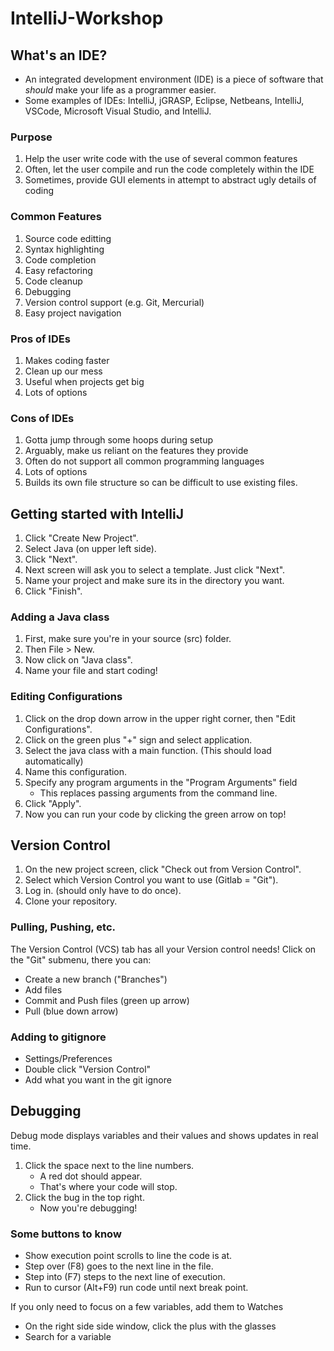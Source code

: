 # IntelliJ-Workshop

## What's an IDE?
   - An integrated development environment (IDE) is a piece of software that *should* make your life as a programmer easier.
   - Some examples of IDEs: IntelliJ, jGRASP, Eclipse, Netbeans, IntelliJ, VSCode, Microsoft Visual Studio, and IntelliJ.
   
   ### Purpose
   1. Help the user write code with the use of several common features
   2. Often, let the user compile and run the code completely within the IDE
   3. Sometimes, provide GUI elements in attempt to abstract ugly details of coding
   
   ### Common Features
   1. Source code editting
   2. Syntax highlighting
   3. Code completion
   4. Easy refactoring
   5. Code cleanup
   6. Debugging
   7. Version control support (e.g. Git, Mercurial)
   8. Easy project navigation
   
   ### Pros of IDEs
   1. Makes coding faster
   2. Clean up our mess
   3. Useful when projects get big
   4. Lots of options
   
   ### Cons of IDEs
   1. Gotta jump through some hoops during setup
   2. Arguably, make us reliant on the features they provide
   3. Often do not support all common programming languages
   4. Lots of options
   5. Builds its own file structure so can be difficult to use existing files.

## Getting started with IntelliJ
   1. Click "Create New Project".
   2. Select Java (on upper left side).
   3. Click "Next".
   4. Next screen will ask you to select a template. Just click "Next".
   5. Name your project and make sure its in the directory you want.
   6. Click "Finish".
   
   ### Adding a Java class
   1. First, make sure you're in your source (src) folder.
   2. Then File > New.
   3. Now click on "Java class".
   4. Name your file and start coding!

   ### Editing Configurations
  1. Click on the drop down arrow in the upper right corner, then "Edit Configurations".
  2. Click on the green plus "+" sign and select application.
  3. Select the java class with a main function. (This should load automatically)
  4. Name this configuration.
  5. Specify any program arguments in the "Program Arguments" field
      - This replaces passing arguments from the command line.
  6. Click "Apply".
  7. Now you can run your code by clicking the green arrow on top!

## Version Control
   1. On the new project screen, click "Check out from Version Control".
   2. Select which Version Control you want to use (Gitlab = "Git").
   3. Log in. (should only have to do once).
   4. Clone your repository.
  ### Pulling, Pushing, etc.
  The Version Control (VCS) tab  has all your Version control needs! Click on the "Git" submenu, there you can:
   - Create a new branch ("Branches")
   - Add files
   - Commit and Push files (green up arrow)
   - Pull (blue down arrow)
   ### Adding to gitignore
   - Settings/Preferences
   - Double click "Version Control"
   - Add what you want in the git ignore
  
  

## Debugging
   Debug mode displays variables and their values and shows updates in real time.
   1. Click the space next to the line numbers.
      - A red dot should appear.
      - That's where your code will stop.
   2. Click the bug in the top right.
      - Now you're debugging!
   ### Some buttons to know
   - Show execution point scrolls to line the code is at.
   - Step over (F8) goes to the next line in the file.
   - Step into (F7) steps to the next line of execution.
   - Run to cursor (Alt+F9) run code until next break point.
   
   If you only need to focus on a few variables, add them to Watches
   - On the right side side window, click the plus with the glasses
   - Search for a variable

   
